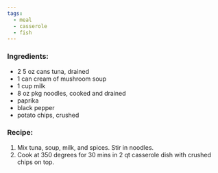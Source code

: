 ```yaml
---
tags:
  - meal
  - casserole
  - fish
---
```

### Ingredients:
- 2 5 oz cans tuna, drained
- 1 can cream of mushroom soup
- 1 cup milk
- 8 oz pkg noodles, cooked and drained
- paprika
- black pepper
- potato chips, crushed

### Recipe:
1. Mix tuna, soup, milk, and spices. Stir in noodles.
2. Cook at 350 degrees for 30 mins in 2 qt casserole dish with crushed chips on top.